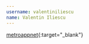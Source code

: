 ```yaml
---
username: valentiniliescu
name: Valentin Iliescu
---
```


[metroappnet](http://apps.microsoft.com/windows/en-US/app/metroappnet/1f6d4160-c7dd-4c22-8a6d-c5d897107108){:target="_blank"}
